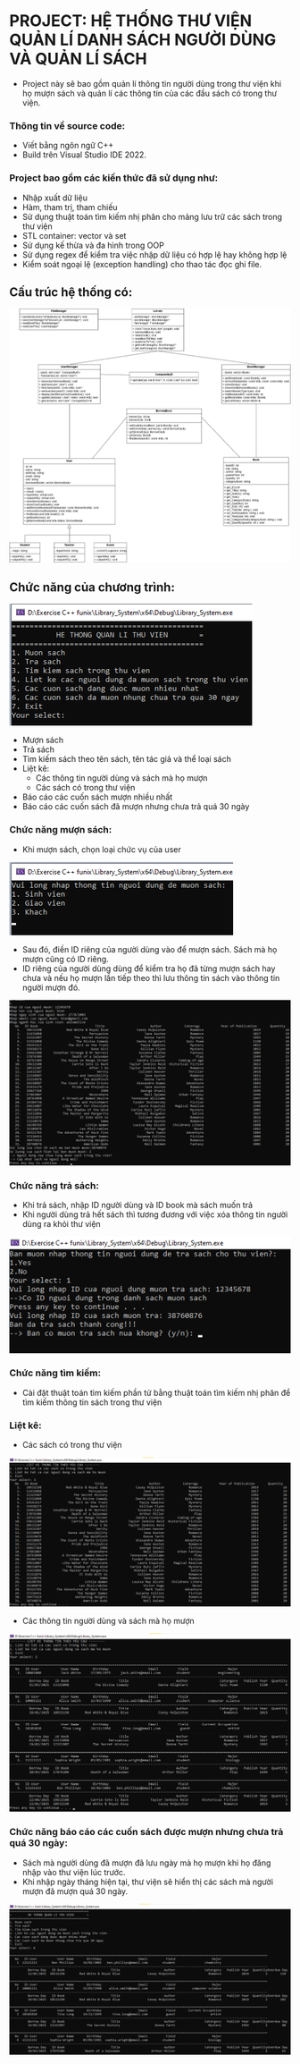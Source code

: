 # PROJECT: HỆ THỐNG THƯ VIỆN QUẢN LÍ DANH SÁCH NGƯỜI DÙNG VÀ QUẢN LÍ SÁCH 

- Project này sẽ bao gồm quản lí thông tin người dùng trong thư viện khi họ mượn sách và quản lí các thông tin của 
các đầu sách có trong thư viện.

### Thông tin về source code:

- Viết bằng ngôn ngữ C++ 
- Build trên Visual Studio IDE 2022.

### Project bao gồm các kiến thức đã sử dụng như:

- Nhập xuất dữ liệu
- Hàm, tham trị, tham chiếu
- Sử dụng thuật toán tìm kiếm nhị phân cho mảng lưu trữ các sách trong thư viện
- STL container: vector và set
- Sử dụng kế thừa và đa hình trong OOP
- Sử dụng regex để kiểm tra việc nhập dữ liệu có hợp lệ hay không hợp lệ
- Kiểm soát ngoại lệ (exception handling) cho thao tác đọc ghi file.

## Cấu trúc hệ thống có:

![](Image/Thuvien.png)

## Chức năng của chương trình:

![](Image/homehethong.png)

- Mượn sách
- Trả sách
- Tìm kiếm sách theo tên sách, tên tác giả và thể loại sách
- Liệt kê:
  - Các thông tin người dùng và sách mà họ mượn
  - Các sách có trong thư viện
- Báo cáo các cuốn sách mượn nhiều nhất
- Báo cáo các cuốn sách đã mượn nhưng chưa trả quá 30 ngày

### Chức năng mượn sách: 
- Khi mượn sách, chọn loại chức vụ của user

![](Image/Cacloainguoidung.png)

- Sau đó, điền ID riêng của người dùng vào để mượn sách. Sách mà họ mượn cũng có ID riêng.
- ID riêng của người dùng dùng để kiểm tra họ đã từng mượn sách hay chưa và nếu họ mượn lần tiếp theo thì lưu thông tin sách vào thông tin người mượn đó.

![](Image/muonsach.png)

### Chức năng trả sách: 
- Khi trả sách, nhập ID người dùng và ID book mà sách muốn trả
- Khi người dùng trả hết sách thì tương đương với việc xóa thông tin người dùng ra khỏi thư viện

![](Image/trasach.png)

### Chức năng tìm kiếm: 
- Cài đặt thuật toán tìm kiếm phần tử bằng thuật toán tìm kiếm nhị phân để tìm kiếm thông tin sách trong thư viện

### Liệt kê: 
- Các sách có trong thư viện

![](Image/Lietketatcacacsachtrongthuvien.png)

- Các thông tin người dùng và sách mà họ mượn

![](Image/lietketatcanguoidungmuonsach.png)

### Chức năng báo cáo các cuốn sách được mượn nhưng chưa trả quá 30 ngày:
- Sách mà người dùng đã mượn đã lưu ngày mà họ mượn khi họ đăng nhập vào thư viện lúc trước.
- Khi nhập ngày tháng hiện tại, thư viện sẽ hiển thị các sách mà người mượn đã mượn quá 30 ngày.

![](Image/cacsachmuonnhungchuatra30ngay.png)




